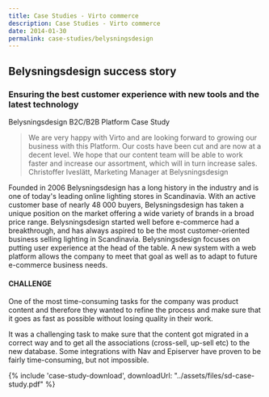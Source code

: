 ```yaml
---
title: Case Studies - Virto commerce
description: Case Studies - Virto commerce
date: 2014-01-30
permalink: case-studies/belysningsdesign
---
```

<div class="case-studies" ng-controller="caseStudyController">
    <div class="header bg-belysningsdesign ">
        <div class="bg-container">
            <div class="inner">
                <h2>Belysningsdesign success story</h2>
            </div>
        </div>
    </div>
    <div class="body responsive">
        <div class="col-w">
            <div class="col __col-70">
                <h3>
                    Ensuring the best
                    customer experience
                    with new tools and the
                    latest technology
                </h3>
                <p class="text-gray">Belysningsdesign B2C/B2B Platform Case Study</p>
                <blockquote>
                    We are very happy with Virto and are looking forward to growing our business
                    with this Platform. Our costs have been cut and are now at a decent
                    level. We hope that our content team will be able to work faster and increase
                    our assortment, which will in turn increase sales.
                    <span>
                        Christoffer Iveslätt, Marketing Manager at Belysningsdesign
                    </span>
                </blockquote>
                <p>
                    Founded in 2006 Belysningsdesign has a long history in the industry and is one of today's leading
                    online lighting stores in Scandinavia. With an active customer base of nearly 48 000 buyers, Belysningsdesign
                    has taken a unique position on the market offering a wide variety of brands in a broad
                    price range. Belysningsdesign started well before e-commerce had a breakthrough, and has always
                    aspired to be the most customer-oriented business selling lighting in Scandinavia.
                    Belysningsdesign focuses on putting user experience at the head of the table. A new system with a
                    web platform allows the company to meet that goal as well as to adapt to future e-commerce business
                    needs.
                </p>
                <h4>CHALLENGE</h4>
                <p>
                    One of the most time-consuming tasks for the company was product content and therefore
                    they wanted to refine the process and make sure that it goes as fast as possible without
                    losing quality in their work.
                </p>
                <p>
                    It was a challenging task to make sure that the content got migrated in a correct way and to
                    get all the associations (cross-sell, up-sell etc) to the new database. Some integrations with
                    Nav and Episerver have proven to be fairly time-consuming, but not impossible.
                </p>
            </div>
            <div class="col __col-30">
                {% include 'case-study-download', downloadUrl: "../assets/files/sd-case-study.pdf" %}
            </div>
        </div>
    </div>
</div>

